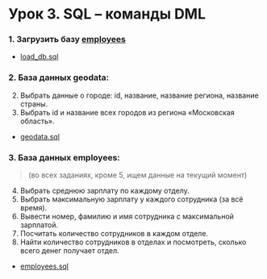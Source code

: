 # Урок 3. SQL – команды DML

### 1. Загрузить базу [employees](zip/DB_FULL.tar.xz)

- [load_db.sql](db-hw-01-load_db.sql)

### 2. База данных geodata:

   2. Выбрать данные о городе: id, название, название региона, название страны.
   3. Выбрать id и название всех городов из региона «Московская область».

- [geodata.sql](db-hw-02-geodata.sql)

### 3. База данных employees:

>(во всех заданиях, кроме 5, ищем данные на текущий момент)

   4. Выбрать среднюю зарплату по каждому отделу.
   5. Выбрать максимальную зарплату у каждого сотрудника (за всё время).
   6. Вывести номер, фамилию и имя сотрудника с максимальной зарплатой.
   7. Посчитать количество сотрудников в каждом отделе.
   8. Найти количество сотрудников в отделах и посмотреть, сколько всего денег получает отдел.

- [employees.sql](db-hw-03-employees.sql)